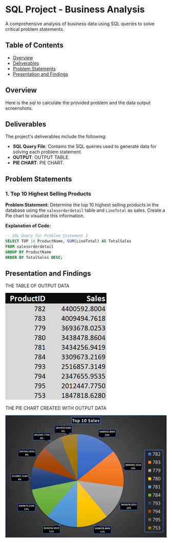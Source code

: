 # SQL Project - Business Analysis

A comprehensive analysis of business data using SQL queries to solve critical problem statements.

## Table of Contents
- [Overview](#overview)
- [Deliverables](#Deliverables)
- [Problem Statements](#Problem-Statements)
- [Presentation and Findings](#Presentation-and-Findings)

## Overview

Here is the sql to calculate the provided problem and the data output screenshots.


## Deliverables

The project's deliverables include the following:

- **SQL Query File**: Contains the SQL queries used to generate data for solving each problem statement.
- **OUTPUT**: OUTPUT TABLE.
- **PIE CHART**: PIE CHART.

## Problem Statements

### 1. Top 10 Highest Selling Products
**Problem Statement:** Determine the top 10 highest selling products in the database using the `salesorderdetail` table and `LineTotal` as sales. Create a Pie chart to visualize this information.

**Explanation of Code:** 

```sql
-- SQL Query for Problem Statement 1
SELECT TOP 10 ProductName, SUM(LineTotal) AS TotalSales
FROM salesorderdetail
GROUP BY ProductName
ORDER BY TotalSales DESC;
```

## Presentation and Findings

THE TABLE OF OUTPUT DATA

![Table Output of Data](Table_Question_1.png)

THE PIE CHART CREATED WITH OUTPUT DATA

![Pie Chart of Data](PIE_Chart_Question_1.png)
